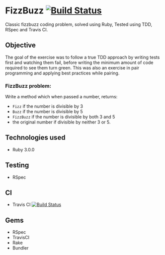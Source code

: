 # FizzBuzz [![Build Status](https://travis-ci.com/AJ8GH/tdd-fizzbuzz.svg?branch=master)](https://travis-ci.com/AJ8GH/tdd-fizzbuzz)
Classic fizzbuzz coding problem, solved using Ruby, Tested using TDD, RSpec and Travis CI.

## Objective
The goal of the exercise was to follow a true TDD approach by writing tests first and watching them fail, before writing the minimum amount of code required to see them turn green. This was also an exercise in pair programming and applying best practices while pairing.

### FizzBuzz problem:
Write a method which when passed a number, returns:
- `Fizz` if the number is divisible by 3
- `Buzz` if the number is divisible by 5
- `FizzBuzz` if the number is divisible by both 3 and 5
- the original number if divisible by neither 3 or 5.

## Technologies used
- Ruby 3.0.0

## Testing
- RSpec

## CI
- Travis CI [![Build Status](https://travis-ci.com/AJ8GH/tdd-fizzbuzz.svg?branch=master)](https://travis-ci.com/AJ8GH/tdd-fizzbuzz)

## Gems
- RSpec
- TravisCI
- Rake
- Bundler
